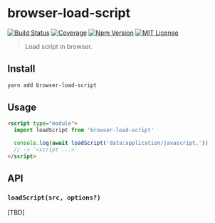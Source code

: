 # browser-load-script

[![Build Status][github_actions_badge]][github_actions_link]
[![Coverage][coveralls_badge]][coveralls_link]
[![Npm Version][package_version_badge]][package_link]
[![MIT License][license_badge]][license_link]

[github_actions_badge]: https://img.shields.io/github/workflow/status/fisker/browser-load-script/CI/main?style=flat-square
[github_actions_link]: https://github.com/fisker/browser-load-script/actions?query=branch%3Amain
[coveralls_badge]: https://img.shields.io/coveralls/github/fisker/browser-load-script/main?style=flat-square
[coveralls_link]: https://coveralls.io/github/fisker/browser-load-script?branch=main
[license_badge]: https://img.shields.io/npm/l/browser-load-script.svg?style=flat-square
[license_link]: https://github.com/fisker/browser-load-script/blob/main/license
[package_version_badge]: https://img.shields.io/npm/v/browser-load-script.svg?style=flat-square
[package_link]: https://www.npmjs.com/package/browser-load-script

> Load script in browser.

## Install

```bash
yarn add browser-load-script
```

## Usage

```html
<script type="module">
  import loadScript from 'browser-load-script'

  console.log(await loadScript('data:application/javascript,'))
  // -> `<script ...>`
</script>
```

## API

### `loadScript(src, options?)`

[TBD]
